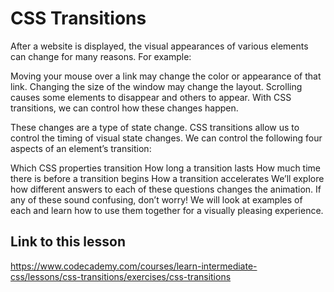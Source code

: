 
CSS Transitions
==================

After a website is displayed, the visual appearances of various elements can change for many reasons. For example:

Moving your mouse over a link may change the color or appearance of that link.
Changing the size of the window may change the layout.
Scrolling causes some elements to disappear and others to appear.
With CSS transitions, we can control how these changes happen.

These changes are a type of state change. CSS transitions allow us to control the timing of visual state changes. We can control the following four aspects of an element’s transition:

Which CSS properties transition
How long a transition lasts
How much time there is before a transition begins
How a transition accelerates
We’ll explore how different answers to each of these questions changes the animation. If any of these sound confusing, don’t worry! We will look at examples of each and learn how to use them together for a visually pleasing experience.


Link to this lesson
---------------------

https://www.codecademy.com/courses/learn-intermediate-css/lessons/css-transitions/exercises/css-transitions
